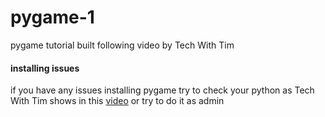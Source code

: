 # pygame-1

pygame tutorial built following video by Tech With Tim

<h4>installing issues</h4>
if you have any issues installing pygame try to check your python as Tech With Tim shows in this <a href="">video</a> or try to do it as admin
